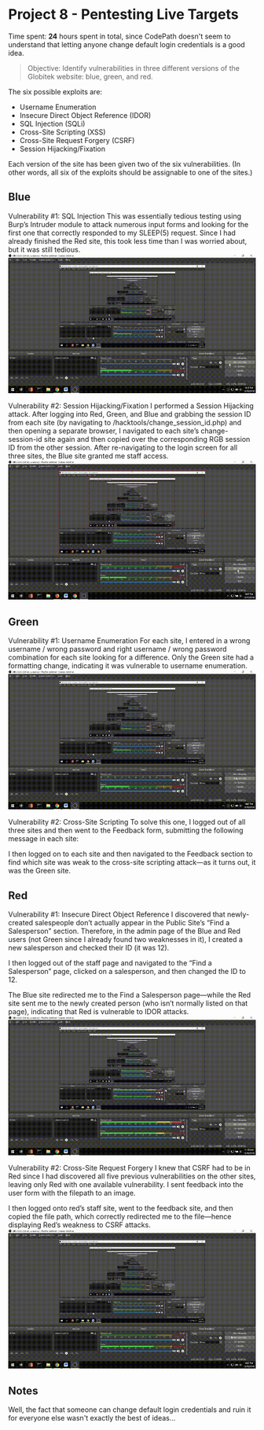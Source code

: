 # Project 8 - Pentesting Live Targets

Time spent: **24** hours spent in total, since CodePath doesn't seem to understand that letting anyone change default login credentials is a good idea.

> Objective: Identify vulnerabilities in three different versions of the Globitek website: blue, green, and red.

The six possible exploits are:
* Username Enumeration
* Insecure Direct Object Reference (IDOR)
* SQL Injection (SQLi)
* Cross-Site Scripting (XSS)
* Cross-Site Request Forgery (CSRF)
* Session Hijacking/Fixation

Each version of the site has been given two of the six vulnerabilities. (In other words, all six of the exploits should be assignable to one of the sites.)

## Blue

Vulnerability #1: SQL Injection
This was essentially tedious testing using Burp’s Intruder module to attack numerous input forms and looking for the first one that correctly responded to my SLEEP(5) request. Since I had already finished the Red site, this took less time than I was worried about, but it was still tedious.
![](sqli.gif)

Vulnerability #2: Session Hijacking/Fixation
I performed a Session Hijacking attack. After logging into Red, Green, and Blue and grabbing the session ID from each site (by navigating to /hacktools/change_session_id.php) and then opening a separate browser, I navigated to each site’s change-session-id site again and then copied over the corresponding RGB session ID from the other session. After re-navigating to the login screen for all three sites, the Blue site granted me staff access.
![](hijack.gif)

## Green

Vulnerability #1: Username Enumeration
For each site, I entered in a wrong username / wrong password and right username / wrong password combination for each site looking for a difference. Only the Green site had a formatting change, indicating it was vulnerable to username enumeration.
![](user_enum.gif)

Vulnerability #2: Cross-Site Scripting
To solve this one, I logged out of all three sites and then went to the Feedback form, submitting the following message in each site:

<script>alert('William found the XSS!');</script>

I then logged on to each site and then navigated to the Feedback section to find which site was weak to the cross-site scripting attack—as it turns out, it was the Green site.


## Red

Vulnerability #1: Insecure Direct Object Reference
I discovered that newly-created salespeople don’t actually appear in the Public Site’s “Find a Salesperson” section. Therefore, in the admin page of the Blue and Red users (not Green since I already found two weaknesses in it), I created a new salesperson and checked their ID (it was 12).

I then logged out of the staff page and navigated to the “Find a Salesperson” page, clicked on a salesperson, and then changed the ID to 12.

The Blue site redirected me to the Find a Salesperson page—while the Red site sent me to the newly created person (who isn’t normally listed on that page), indicating that Red is vulnerable to IDOR attacks.
![](idor.gif)

Vulnerability #2: Cross-Site Request Forgery
I knew that CSRF had to be in Red since I had discovered all five previous vulnerabilities on the other sites, leaving only Red with one available vulnerability. I sent feedback into the user form with the filepath to an image.

I then logged onto red’s staff site, went to the feedback site, and then copied the file path, which correctly redirected me to the file—hence displaying Red’s weakness to CSRF attacks.
![](csrf.gif)

## Notes

Well, the fact that someone can change default login credentials and ruin it for everyone else wasn't exactly the best of ideas...
